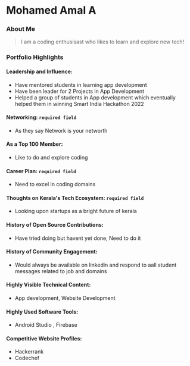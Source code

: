 # Mohamed Amal A 

### About Me

> I am a coding enthusisast who likes to learn and explore new tech!


### Portfolio Highlights



#### Leadership and Influence:

- Have mentored students in learning app development
- Have been leader for 2 Projects in App Development
- Helped a group of students in App development which eventually helped them in winning Smart India Hackathon 2022

#### Networking: `required field`

- As they say Network is your networth

#### As a Top 100 Member:

- Like to do and explore coding

#### Career Plan: `required field`

- Need to excel in coding domains

#### Thoughts on Kerala's Tech Ecosystem: `required field`

- Looking upon startups as a bright future of kerala

#### History of Open Source Contributions:

- Have tried doing but havent yet done, Need to do it

#### History of Community Engagement:

-  Would always be available on linkedin and respond to aall student messages related to job and domains

#### Highly Visible Technical Content:

- App development, Website Development

#### Highly Used Software Tools:

- Android Studio , Firebase

#### Competitive Website Profiles:

- Hackerrank
- Codechef


